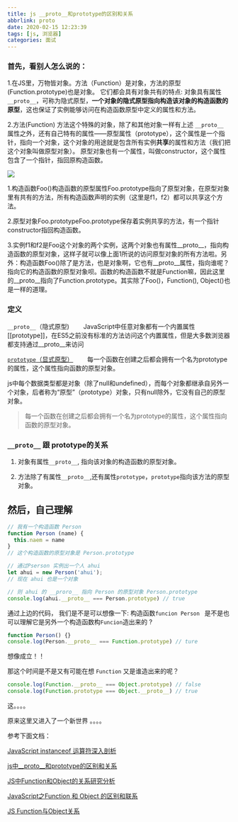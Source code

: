 ```yaml
---
title: js __proto__和prototype的区别和关系
abbrlink: proto
date: 2020-02-15 12:23:39
tags: [js, 浏览器]
categories: 面试
---
```


### 首先，看别人怎么说的：

1.在JS里，万物皆对象。方法（Function）是对象，方法的原型(Function.prototype)也是对象。
它们都会具有对象共有的特点:
对象具有属性 `__proto__`，可称为隐式原型，**一个对象的隐式原型指向构造该对象的构造函数的原型**，这也保证了实例能够访问在构造函数原型中定义的属性和方法。
  
2.方法(Function)
方法这个特殊的对象，除了和其他对象一样有上述 `__proto__` 属性之外，还有自己特有的属性——原型属性（prototype），这个属性是一个指针，指向一个对象，这个对象的用途就是包含所有实例**共享**的属性和方法（我们把这个对象叫做原型对象）。
原型对象也有一个属性，叫做constructor，这个属性包含了一个指针，指回原构造函数。

<img src="/images/web/js/proto.jpg" align="center" style="margin: 0 auto;">

1.构造函数Foo()构造函数的原型属性Foo.prototype指向了原型对象，在原型对象里有共有的方法，所有构造函数声明的实例（这里是f1，f2）都可以共享这个方法。

2.原型对象Foo.prototypeFoo.prototype保存着实例共享的方法，有一个指针constructor指回构造函数。

3.实例f1和f2是Foo这个对象的两个实例，这两个对象也有属性__proto__，指向构造函数的原型对象，这样子就可以像上面1所说的访问原型对象的所有方法啦。另外：构造函数Foo()除了是方法，也是对象啊，它也有__proto__属性，指向谁呢？指向它的构造函数的原型对象呗。函数的构造函数不就是Function嘛，因此这里的__proto__指向了Function.prototype。其实除了Foo()，Function(), Object()也是一样的道理。


### 定义

`__proto__`（隐式原型)
　　JavaScript中任意对象都有一个内置属性[[prototype]]，在ES5之前没有标准的方法访问这个内置属性，但是大多数浏览器都支持通过__proto__来访问

[`prototype`（显式原型）](/prototype.html)
　　每一个函数在创建之后都会拥有一个名为prototype的属性，这个属性指向函数的原型对象。


js中每个数据类型都是对象（除了null和undefined），而每个对象都继承自另外一个对象，后者称为“原型”（prototype）对象，只有null除外，它没有自己的原型对象。

> 每一个函数在创建之后都会拥有一个名为prototype的属性，这个属性指向函数的原型对象。

### `__proto__` 跟 prototype的关系

1. 对象有属性`__proto__`, 指向该对象的构造函数的原型对象。

2. 方法除了有属性`__proto__`,还有属性`prototype`，`prototype`指向该方法的原型对象。

## 然后，自己理解


```js
// 我有一个构造函数 Person
function Person (name) {
  this.naem = name
}
// 这个构造函数的原型对象是 Person.prototype

// 通过Pserson 实例出一个人 ahui
let ahui = new Person('ahui');
// 现在 ahui 也是一个对象

// 则 ahui 的 __proro__ 指向 Person 的原型对象 Person.prototype
console.log(ahui.__proto__ === Person.prototype) // true
```
通过上边的代码， 我们是不是可以想像一下: 
构造函数`funcion Person ` 是不是也可以理解它是另外一个构造函数构`Funcion`造出来的 ?
```js
function Person() {}
console.log(Person.__proto__ === Function.prototype) // ture
```
想像成立！！

那这个时间是不是又有可能在想 `Function` 又是谁造出来的呢？ 
```js
console.log(Function.__proto__ === Object.prototype) // false
console.log(Function.prototype === Object.__proto__) // true
```
这。。。。

原来这里又进入了一个新世界 。。。。

参考下面文档：

[JavaScript instanceof 运算符深入剖析](https://www.ibm.com/developerworks/cn/web/1306_jiangjj_jsinstanceof/)

[js中__proto__和prototype的区别和关系](https://www.zhihu.com/question/34183746)

[JS中Function和Object的关系研究分析](https://blog.csdn.net/liu_yunzhao/article/details/90085497)

[JavaScript之Function 和 Object 的区别和联系](https://www.cnblogs.com/wjw-blog/p/7002202.html)

[JS Function与Object关系](https://www.jianshu.com/p/5f57dd643bfd)